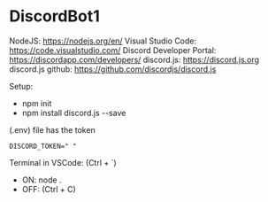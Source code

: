 # DiscordBot1

NodeJS: https://nodejs.org/en/
Visual Studio Code: https://code.visualstudio.com/
Discord Developer Portal: https://discordapp.com/developers/
discord.js: https://discord.js.org
discord.js github: https://github.com/discordjs/discord.js

Setup:
 * npm init
 * npm install discord.js --save

(.env) file has the token
```
DISCORD_TOKEN=" "
```

Terminal in VSCode: (Ctrl + `)
 * ON: node .
 * OFF: (Ctrl + C)